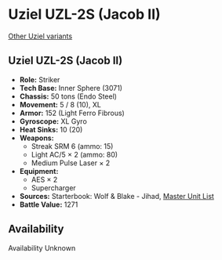 # Uziel UZL-2S (Jacob II)

[Other Uziel variants](../uziel.md)

## Uziel UZL-2S (Jacob II)
- **Role:** Striker
- **Tech Base:** Inner Sphere (3071)
- **Chassis:** 50 tons (Endo Steel)
- **Movement:** 5 / 8 (10), XL
- **Armor:** 152 (Light Ferro Fibrous)
- **Gyroscope:** XL Gyro
- **Heat Sinks:** 10 (20)
- **Weapons:**
  - Streak SRM 6 (ammo: 15)
  - Light AC/5 × 2 (ammo: 80)
  - Medium Pulse Laser × 2
- **Equipment:**
  - AES × 2
  - Supercharger
- **Sources:** Starterbook: Wolf & Blake - Jihad, [Master Unit List](http://masterunitlist.info/Unit/Details/3366/uziel-uzl-2s-jacob-ii)
- **Battle Value:** 1271

## Availability

Availability Unknown

